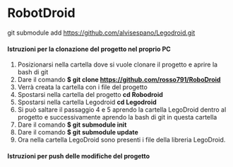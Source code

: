 # RobotDroid

git submodule add https://github.com/alvisespano/Legodroid.git



#### Istruzioni per la clonazione del progetto nel proprio PC

1. Posizionarsi nella cartella dove si vuole clonare il progetto e aprire la bash di git
2. Dare il comando **$ git clone https://github.com/rosso791/RoboDroid**
3. Verrà creata la cartella con i file del progetto
4. Spostarsi nella cartella del progetto **cd Robodroid**
5. Spostarsi nella cartella Legodroid **cd Legodroid**
6. Si può saltare il passaggio 4 e 5 aprendo la cartella LegoDroid dentro al progetto e successivamente aprendo la bash di git in questa cartella
7. Dare il comando **$ git submodule init**
8. Dare il comando **$ git submodule update**
9. Ora nella cartella LegoDroid sono presenti i file della libreria LegoDroid.

#### Istruzioni per push delle modifiche del progetto

